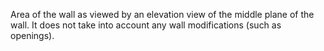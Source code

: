 ﻿Area of the wall as viewed by an elevation view of the middle plane of the wall.  It does not take into account any wall modifications (such as openings).
